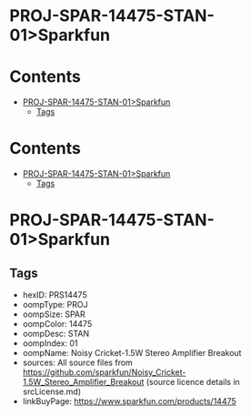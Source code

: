 
PROJ-SPAR-14475-STAN-01>Sparkfun
================================

Contents
========

* [PROJ-SPAR-14475-STAN-01>Sparkfun](#proj-spar-14475-stan-01sparkfun)
	* [Tags](#tags)

Contents
========

* [PROJ-SPAR-14475-STAN-01>Sparkfun](#proj-spar-14475-stan-01sparkfun)
	* [Tags](#tags)

# PROJ-SPAR-14475-STAN-01>Sparkfun

## Tags

- hexID: PRS14475
- oompType: PROJ
- oompSize: SPAR
- oompColor: 14475
- oompDesc: STAN
- oompIndex: 01
- oompName: Noisy Cricket-1.5W Stereo Amplifier Breakout
- sources: All source files from https://github.com/sparkfun/Noisy_Cricket-1.5W_Stereo_Amplifier_Breakout (source licence details in srcLicense.md)
- linkBuyPage: https://www.sparkfun.com/products/14475
